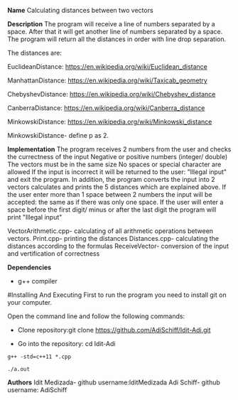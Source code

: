 
**Name**
Calculating distances between two vectors

**Description**
The program will receive a line of numbers separated by a space.
After that it will get another line of numbers separated by a space.
The program will return all the distances in order with line drop separation.

The distances are:

EuclideanDistance: https://en.wikipedia.org/wiki/Euclidean_distance

ManhattanDistance: https://en.wikipedia.org/wiki/Taxicab_geometry

ChebyshevDistance: https://en.wikipedia.org/wiki/Chebyshev_distance

CanberraDistance: https://en.wikipedia.org/wiki/Canberra_distance

MinkowskiDistance: https://en.wikipedia.org/wiki/Minkowski_distance

MinkowskiDistance- define p as 2.

**Implementation**
The program  receives 2 numbers from the user and checks the currectness of the input
Negative or positive numbers (integer/ double)
The vectors must be in the same size
No spaces or special character are allowed
If the input is incorrect it will be returned to the user: "Illegal input" and exit the program.
In addition, the program converts the input into 2 vectors calculates and prints the 5 distances 
which are explained above.
If the user enter more than 1 space between 2 numbers the input will be accepted: the same as if there 
was only one space.
If the  user will enter a space before the first digit/ minus or after the last digit the program will 
print "Illegal input"

VectorArithmetic.cpp- calculating of all arithmetic operations between vectors.
Print.cpp- printing the distances
Distances.cpp- calculating the distances according to the formulas
ReceiveVector- conversion of the input and vertification of correctness


**Dependencies**
- g++ compiler

#Installing And Executing
First to run the program you need to install git on your computer.

Open the command line and follow the following commands:
- Clone repository:git clone https://github.com/AdiSchiff/Idit-Adi.git

- Go into the repository: cd Idit-Adi

`g++ -std=c++11 *.cpp`

`./a.out`



**Authors**
Idit Medizada- github username:IditMedizada 
Adi Schiff- github username: AdiSchiff

